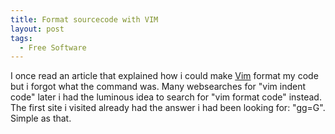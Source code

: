 ```yaml
---
title: Format sourcecode with VIM
layout: post
tags:
  - Free Software
---
```

I once read an article that explained how i could make [Vim](http://www.vim.org) format my code but i forgot what the command was. Many websearches for "vim indent code" later i had the luminous idea to search for "vim format code" instead. The first site i visited already had the answer i had been looking for: "gg=G". Simple as that.
